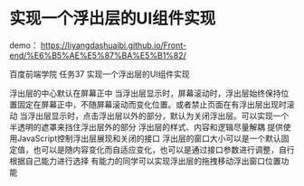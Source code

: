 # 实现一个浮出层的UI组件实现

demo： https://liyangdashuaibi.github.io/Front-end/%E6%B5%AE%E5%87%BA%E5%B1%82/

百度前端学院 任务37 实现一个浮出层的UI组件实现

浮出层的中心默认在屏幕正中
当浮出层显示时，屏幕滚动时，浮出层始终保持位置固定在屏幕正中，不随屏幕滚动而变化位置。或者禁止页面在有浮出层出现时滚动
当浮出层显示时，点击浮出层以外的部分，默认为关闭浮出层。可以实现一个半透明的遮罩来挡住浮出层外的部分
浮出层的样式、内容和逻辑尽量解耦
提供使用JavaScript控制浮出层展现和关闭的接口
浮出层的窗口大小可以是一个默认固定值，也可以是随内容变化而自适应变化，也可以是通过接口参数进行调整，自行根据自己能力进行选择
有能力的同学可以实现浮出层的拖拽移动浮出窗口位置功能
